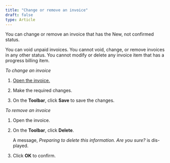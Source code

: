 ```yaml
---
title: "Change or remove an invoice"
draft: false
type: Article
---
```


You can change or remove an invoice that has the New, not confirmed status.

You can void unpaid invoices. You cannot void, change, or remove invoices in any other status. You cannot modify or delete any invoice item that has a progress billing item.

*To change an invoice*

1.  [Open the invoice.](open-the-invoice.md)

2.  Make the required changes.

3.  On the **Toolbar**, click **Save** to save the changes.

*To remove an invoice*

1.  Open the invoice.
2.  On the **Toolbar**, click **Delete**.

    A message, *Preparing to delete this information. Are you sure?* is dis- played.

3.  Click **OK** to confirm.
